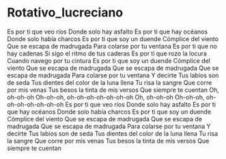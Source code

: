 # Rotativo_lucreciano
Es por ti que veo ríos
Donde solo hay asfalto
Es por ti que hay océanos
Donde solo había charcos
Es por ti que soy un duende
Cómplice del viento
Que se escapa de madrugada
Para colarse por tu ventana
Es por ti que no hay cadenas
Si sigo el ritmo de tus caderas
Es por ti que rozo la locura
Cuando navego por tu cintura
Es por ti que soy un duende
Cómplice del viento
Que se escapa de madrugada
Que se escapa de madrugada
Que se escapa de madrugada
Para colarse por tu ventana
Y decirte
Tus labios son de seda
Tus dientes del color de la luna llena
Tu risa la sangre
Que corre por mis venas
Tus besos la tinta de mis versos
Que siempre te cuentan
Oh, oh-oh-oh
Oh-oh-oh, oh-oh-oh-oh-oh-oh-oh
Oh, oh-oh-oh
Oh-oh-oh, oh-oh-oh-oh-oh-oh-oh
Es por ti que veo ríos
Donde solo hay asfalto
Es por ti que hay océanos
Donde solo había charcos
Es por ti que soy un duende
Cómplice del viento
Que se escapa de madrugada
Que se escapa de madrugada
Que se escapa de madrugada
Para colarse por tu ventana
Y decirte
Tus labios son de seda
Tus dientes del color de la luna llena
Tu risa la sangre
Que corre por mis venas
Tus besos la tinta de mis versos
Que siempre te cuentan
